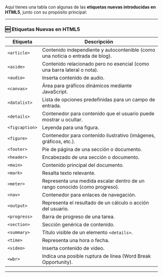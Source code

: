 
Aquí tienes una tabla con algunas de las **etiquetas nuevas introducidas en HTML5**, junto con su propósito principal:

---

### 🆕 **Etiquetas Nuevas en HTML5**

|Etiqueta|Descripción|
|---|---|
|`<article>`|Contenido independiente y autocontenible (como una noticia o entrada de blog).|
|`<aside>`|Contenido relacionado pero no esencial (como una barra lateral o nota).|
|`<audio>`|Inserta contenido de audio.|
|`<canvas>`|Área para gráficos dinámicos mediante JavaScript.|
|`<datalist>`|Lista de opciones predefinidas para un campo de entrada.|
|`<details>`|Contenedor para contenido que el usuario puede mostrar u ocultar.|
|`<figcaption>`|Leyenda para una figura.|
|`<figure>`|Contenedor para contenido ilustrativo (imágenes, gráficos, etc.).|
|`<footer>`|Pie de página de una sección o documento.|
|`<header>`|Encabezado de una sección o documento.|
|`<main>`|Contenido principal del documento.|
|`<mark>`|Resalta texto relevante.|
|`<meter>`|Representa una medida escalar dentro de un rango conocido (como progreso).|
|`<nav>`|Contenedor para enlaces de navegación.|
|`<output>`|Representa el resultado de un cálculo o acción del usuario.|
|`<progress>`|Barra de progreso de una tarea.|
|`<section>`|Sección genérica de contenido.|
|`<summary>`|Título visible de un elemento `<details>`.|
|`<time>`|Representa una hora o fecha.|
|`<video>`|Inserta contenido de video.|
|`<wbr>`|Indica una posible ruptura de línea (Word Break Opportunity).|

---